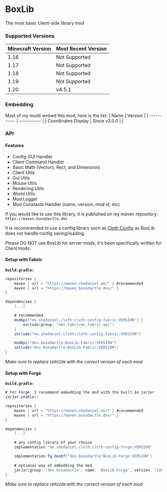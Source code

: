 # BoxLib
The most basic client-side library mod

### Supported Versions
| Minecraft Version | Most Recent Version |
| ------ | ------ |
| 1.16 | Not Supported |
| 1.17 | Not Supported |
| 1.18 | Not Supported |
| 1.19 | Not Supported |
| 1.20 | v4.5.1 |

### Embedding
Most of my mods embed this mod, here is the list:
| Name      | Version |
| ----------- | ----------- |
| Coordinates Display | Since v3.0.0 |       |

### API

#### Features
- Config GUI Handler
- Client Command Handler
- Basic Math (Vectors, Rect, and Dimension)
- Client Utils
- Gui Utils
- Mouse Utils
- Rendering Utils
- World Utils
- Mod Logger
- Mod Constants Handler (name, version, mod id, etc)


If you would like to use this library, it is published on my maven repository: `https://maven.boxadactle.dev`

It is recommended to use a config library such as [Cloth Config](https://modrinth.com/mod/cloth-config/versions) as BoxLib does not handle config saving/loading.

Please DO NOT use BoxLib for server mods, it's been specifically written for Client mods.

#### Setup with Fabric
**`build.gradle:`**
```gradle
repositories {
    maven { url = "https://maven.shedaniel.me/" } #recommended
    maven { url = "https://maven.boxadactle.dev/" }
}

dependencies {
    [...]

	# recommended
    modApi("me.shedaniel.cloth:cloth-config-fabric:VERSION") {
        exclude(group: "net.fabricmc.fabric-api")
    }
    include("me.shedaniel.cloth:cloth-config-fabric:VERSION")

    modApi("dev.boxadactle:BoxLib-Fabric:VERSION")
    include("dev.boxadactle:BoxLib-Fabric:VERSION")
}
```

_Make sure to replace `VERSION` with the correct version of each mod_

#### Setup with Forge
**`build.gradle:`**
```gradle
# For Forge, I recommend embedding the mod with the built-in jarJar
jarJar.enable()

repositories {
    maven { url = "https://maven.shedaniel.me/" } #recommended
    maven { url = "https://maven.boxadactle.dev/" }
}

dependencies {
    [...]

    # any config library of your choice
    implementation "me.shedaniel.cloth:cloth-config-forge:VERSION"

    implementation fg.deobf("dev.boxadactle:BoxLib-Forge:VERSION")
    
    # optional way of embedding the mod
    jarJar(group: 'dev.boxadactle', name: 'BoxLib-Forge', version: "[VERSION,)")
}
```

_Make sure to replace `VERSION` with the correct version of each mod_
